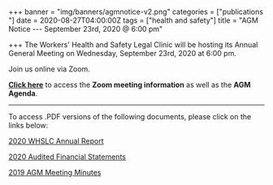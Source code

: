 +++
banner = "img/banners/agmnotice-v2.png"
categories = ["publications "]
date = 2020-08-27T04:00:00Z
tags = ["health and safety"]
title = "AGM Notice --- September 23rd, 2020 @ 6:00 pm"

+++
The Workers' Health and Safety Legal Clinic will be hosting its Annual General Meeting on Wednesday, September 23rd, 2020 at 6:00 pm.

Join us online via Zoom. 

[**Click here**](https://s3.amazonaws.com/newsletter.workers-safety.ca/newsletters/Clinic+References/2020+Annual+Report/2020+WHSLC+AGM+Notice.pdf "2020 AGM Notice & Agenda") to access the **Zoom meeting information** as well as the **AGM Agenda**.

***

To access .PDF versions of the following documents, please click on the links below:

[2020 WHSLC Annual Report ](https://s3.amazonaws.com/newsletter.workers-safety.ca/newsletters/Clinic+References/2020+Annual+Report/2020+WHSLC+Annual+Report.pdf "2020 WHSLC Annual Report")

[2020 Audited Financial Statements](https://s3.amazonaws.com/newsletter.workers-safety.ca/newsletters/Clinic+References/2020+Annual+Report/2020+03+31+WHSLC+Financial+Statements.pdf "2020 WHSLC Audited Financial Statements")

[2019 AGM Meeting Minutes](https://s3.amazonaws.com/newsletter.workers-safety.ca/newsletters/Clinic+References/2019+Annual+Report/2019+10+09+WHSLC+AGM+Minutes.pdf "2019 WHSLC AGM Meeting Minutes")